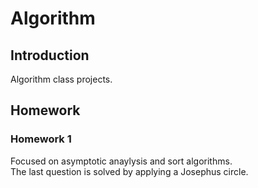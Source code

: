 # Algorithm
     
## Introduction    
Algorithm class projects. 
     
## Homework     
### Homework 1
Focused on asymptotic anaylysis and sort algorithms.     
The last question is solved by applying a Josephus circle.
